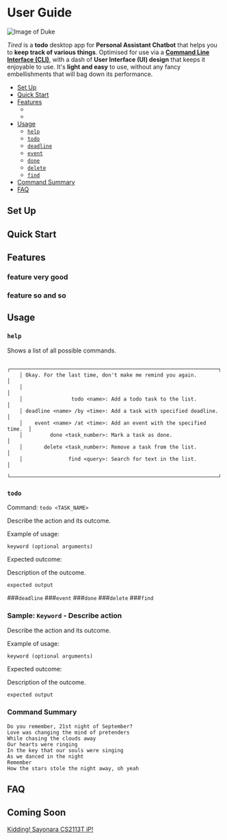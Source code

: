 # User Guide
![Image of Duke](https://www.vhv.rs/dpng/d/47-477379_java-duke-png-transparent-png.png)

_Tired_ is a **todo** desktop app for **Personal Assistant Chatbot** that helps you to **keep track of various things**.
Optimised for use via a **[Command Line Interface (CLI)](https://en.wikipedia.org/wiki/Command-line_interface)**,
with a dash of **User Interface (UI) design** that keeps it enjoyable to use.
It's **light and easy** to use, without any fancy embellishments that will bag down its performance.

- [Set Up](#set-up)
- [Quick Start](#quick-start)
- [Features](#features)
    - []()
    - []()
- [Usage](#usage)
  - [`help`](#help)
  - [`todo`](#todo)
  - [`deadline`](#deadline)
  - [`event`](#event)
  - [`done`](#done)
  - [`delete`](#delete)
  - [`find`](#find)
- [Command Summary](#command-summary)
- [FAQ](#faq)

## Set Up

## Quick Start

## Features 

### feature very good

### feature so and so

## Usage

### `help`
Shows a list of all possible commands.
````
    ┌────────────────────────────────────────────────────────────────────┐
    │ Okay. For the last time, don't make me remind you again.           │
    │                                                                    │
    │                todo <name>: Add a todo task to the list.           │
    │ deadline <name> /by <time>: Add a task with specified deadline.    │
    │    event <name> /at <time>: Add an event with the specified time.  │
    │         done <task_number>: Mark a task as done.                   │
    │       delete <task_number>: Remove a task from the list.           │
    │               find <query>: Search for text in the list.           │
    └────────────────────────────────────────────────────────────────────┘
````
### `todo`
Command: `todo <TASK_NAME>`

Describe the action and its outcome.

Example of usage:

`keyword (optional arguments)`

Expected outcome:

Description of the outcome.

```
expected output
```
###`deadline`
###`event`
###`done`
###`delete`
###`find`





### Sample: `Keyword` - Describe action

Describe the action and its outcome.

Example of usage: 

`keyword (optional arguments)`

Expected outcome:

Description of the outcome.

```
expected output
```
### Command Summary
````
Do you remember, 21st night of September?
Love was changing the mind of pretenders
While chasing the clouds away
Our hearts were ringing
In the key that our souls were singing
As we danced in the night
Remember
How the stars stole the night away, oh yeah
````

## FAQ
## Coming Soon
[Kidding! Sayonara CS2113T iP!](https://www.youtube.com/watch?v=dQw4w9WgXcQ)